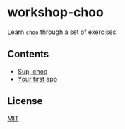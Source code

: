 # workshop-choo
Learn [`choo`][choo] through a set of exercises:

## Contents
- [Sup, choo](sup-choo.md)
- [Your first app](your-first-app.md)

## License
[MIT](https://tldrlegal.com/license/mit-license)

[choo]: https://github.com/yoshuawuyts/choo
